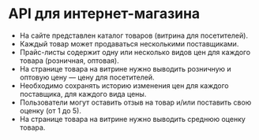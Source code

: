 # API для интернет-магазина
- На сайте представлен каталог товаров (витрина для посетителей).
- Каждый товар может продаваться несколькими поставщиками.
- Прайс-листы содержит одну или несколько видов цен для каждого товара (розничная, оптовая).
- На странице товара на витрине нужно выводить розничную и оптовую цену — цену для посетителей.
- Необходимо сохранять историю изменения цен для каждого поставщика, для каждого вида цены.
- Пользователи могут оставить отзыв на товар и/или поставить свою оценку (от 1 до 5).
- На странице товара на витрине нужно выводить среднюю оценку товара.
